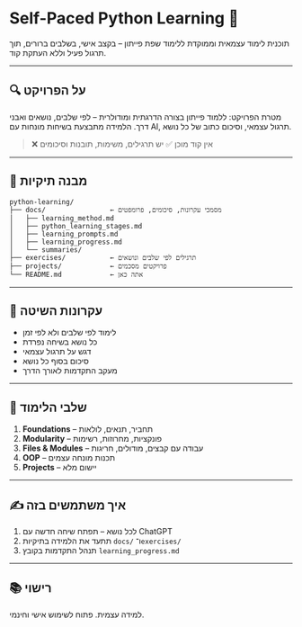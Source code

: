 # Self-Paced Python Learning 🚀

תוכנית לימוד עצמאית וממוקדת ללימוד שפת פייתון – בקצב אישי, בשלבים ברורים, תוך תרגול פעיל וללא העתקת קוד.

---

## 🔍 על הפרויקט

מטרת הפרויקט: ללמוד פייתון בצורה הדרגתית ומודולרית – לפי שלבים, נושאים ואבני דרך.
הלמידה מתבצעת בשיחות מונחות עם AI, תרגול עצמאי, וסיכום כתוב של כל נושא.

> ❌ אין קוד מוכן
> ✅ יש תרגילים, משימות, תובנות וסיכומים

---

## 🧭 מבנה תיקיות

```
python-learning/
├── docs/                ← מסמכי עקרונות, סיכומים, פרומפטים
│   ├── learning_method.md
│   ├── python_learning_stages.md
│   ├── learning_prompts.md
│   ├── learning_progress.md
│   └── summaries/
├── exercises/           ← תרגילים לפי שלבים ונושאים
├── projects/            ← פרויקטים מסכמים
└── README.md            ← אתה כאן
```

---

## 🎯 עקרונות השיטה

- לימוד לפי שלבים ולא לפי זמן
- כל נושא בשיחה נפרדת
- דגש על תרגול עצמאי
- סיכום בסוף כל נושא
- מעקב התקדמות לאורך הדרך

---

## 🧩 שלבי הלימוד

1. **Foundations** – תחביר, תנאים, לולאות
2. **Modularity** – פונקציות, מחרוזות, רשימות
3. **Files & Modules** – עבודה עם קבצים, מודולים, חריגות
4. **OOP** – תכנות מונחה עצמים
5. **Projects** – יישום מלא

---

## ✍️ איך משתמשים בזה

1. לכל נושא – תפתח שיחה חדשה עם ChatGPT
2. תתעד את הלמידה בתיקיות `docs/` ו־`exercises/`
3. תנהל התקדמות בקובץ `learning_progress.md`

---

## 📚 רישוי

למידה עצמית. פתוח לשימוש אישי וחינמי.
